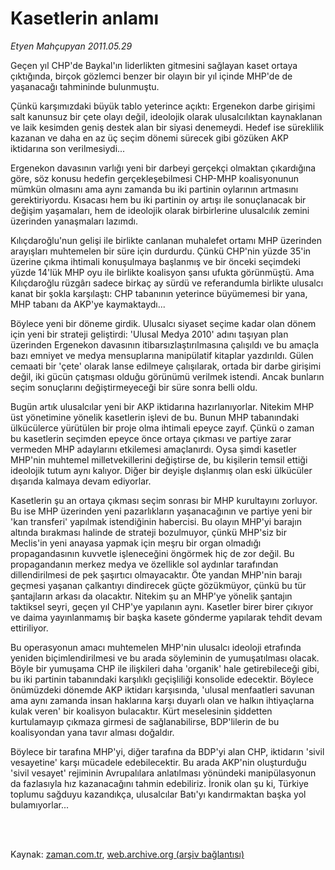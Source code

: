 # Kasetlerin anlamı

*Etyen Mahçupyan 2011.05.29*

<td class="columnist-detail">
<p>Geçen yıl CHP'de Baykal'ın liderlikten gitmesini sağlayan kaset ortaya çıktığında, birçok gözlemci benzer bir olayın bir yıl içinde MHP'de de yaşanacağı tahmininde bulunmuştu.</p>
<p>
<div id="haberMetinDiv">
<p>Çünkü karşımızdaki büyük tablo yeterince açıktı: Ergenekon darbe girişimi salt kanunsuz bir çete olayı değil, ideolojik olarak ulusalcılıktan kaynaklanan ve laik kesimden geniş destek alan bir siyasi denemeydi. Hedef ise süreklilik kazanan ve daha en az üç seçim dönemi sürecek gibi gözüken AKP iktidarına son verilmesiydi...
<p>Ergenekon davasının varlığı yeni bir darbeyi gerçekçi olmaktan çıkardığına göre, söz konusu hedefin gerçekleşebilmesi CHP-MHP koalisyonunun mümkün olmasını ama aynı zamanda bu iki partinin oylarının artmasını gerektiriyordu. Kısacası hem bu iki partinin oy artışı ile sonuçlanacak bir değişim yaşamaları, hem de ideolojik olarak birbirlerine ulusalcılık zemini üzerinden yanaşmaları lazımdı.
<p>Kılıçdaroğlu'nun gelişi ile birlikte canlanan muhalefet ortamı MHP üzerinden arayışları muhtemelen bir süre için durdurdu. Çünkü CHP'nin yüzde 35'in üzerine çıkma ihtimali konuşulmaya başlanmış ve bir önceki seçimdeki yüzde 14'lük MHP oyu ile birlikte koalisyon şansı ufukta görünmüştü. Ama Kılıçdaroğlu rüzgârı sadece birkaç ay sürdü ve referandumla birlikte ulusalcı kanat bir şokla karşılaştı: CHP tabanının yeterince büyümemesi bir yana, MHP tabanı da AKP'ye kaymaktaydı...
<p>Böylece yeni bir döneme girdik. Ulusalcı siyaset seçime kadar olan dönem için yeni bir strateji geliştirdi: 'Ulusal Medya 2010' adını taşıyan plan üzerinden Ergenekon davasının itibarsızlaştırılmasına çalışıldı ve bu amaçla bazı emniyet ve medya mensuplarına manipülatif kitaplar yazdırıldı. Gülen cemaati bir 'çete' olarak lanse edilmeye çalışılarak, ortada bir darbe girişimi değil, iki gücün çatışması olduğu görünümü verilmek istendi. Ancak bunların seçim sonuçlarını değiştirmeyeceği bir süre sonra belli oldu.
<p>Bugün artık ulusalcılar yeni bir AKP iktidarına hazırlanıyorlar. Nitekim MHP üst yönetimine yönelik kasetlerin işlevi de bu. Bunun MHP tabanındaki ülkücülerce yürütülen bir proje olma ihtimali epeyce zayıf. Çünkü o zaman bu kasetlerin seçimden epeyce önce ortaya çıkması ve partiye zarar vermeden MHP adaylarını etkilemesi amaçlanırdı. Oysa şimdi kasetler MHP'nin muhtemel milletvekillerini değiştirse de, bu kişilerin temsil ettiği ideolojik tutum aynı kalıyor. Diğer bir deyişle dışlanmış olan eski ülkücüler dışarıda kalmaya devam ediyorlar.
<p>Kasetlerin şu an ortaya çıkması seçim sonrası bir MHP kurultayını zorluyor. Bu ise MHP üzerinden yeni pazarlıkların yaşanacağının ve partiye yeni bir 'kan transferi' yapılmak istendiğinin habercisi. Bu olayın MHP'yi barajın altında bırakması halinde de strateji bozulmuyor, çünkü MHP'siz bir Meclis'in yeni anayasa yapmak için meşru bir organ olmadığı propagandasının kuvvetle işleneceğini öngörmek hiç de zor değil. Bu propagandanın merkez medya ve özellikle sol aydınlar tarafından dillendirilmesi de pek şaşırtıcı olmayacaktır. Öte yandan MHP'nin barajı geçmesi yaşanan çalkantıyı dindirecek güçte gözükmüyor, çünkü bu tür şantajların arkası da olacaktır. Nitekim şu an MHP'ye yönelik şantajın taktiksel seyri, geçen yıl CHP'ye yapılanın aynı. Kasetler birer birer çıkıyor ve daima yayınlanmamış bir başka kasete gönderme yapılarak tehdit devam ettiriliyor.
<p>Bu operasyonun amacı muhtemelen MHP'nin ulusalcı ideoloji etrafında yeniden biçimlendirilmesi ve bu arada söyleminin de yumuşatılması olacak. Böyle bir yumuşama CHP ile ilişkileri daha 'organik' hale getirebileceği gibi, bu iki partinin tabanındaki karşılıklı geçişliliği konsolide edecektir. Böylece önümüzdeki dönemde AKP iktidarı karşısında, 'ulusal menfaatleri savunan ama aynı zamanda insan haklarına karşı duyarlı olan ve halkın ihtiyaçlarna kulak veren' bir koalisyon bulacaktır. Kürt meselesinin şiddetten kurtulamayıp çıkmaza girmesi de sağlanabilirse, BDP'lilerin de bu koalisyondan yana tavır alması doğaldır.
<p>Böylece bir tarafına MHP'yi, diğer tarafına da BDP'yi alan CHP, iktidarın 'sivil vesayetine' karşı mücadele edebilecektir. Bu arada AKP'nin oluşturduğu 'sivil vesayet' rejiminin Avrupalılara anlatılması yönündeki manipülasyonun da fazlasıyla hız kazanacağını tahmin edebiliriz. İronik olan şu ki, Türkiye toplumu sağduyu kazandıkça, ulusalcılar Batı'yı kandırmaktan başka yol bulamıyorlar... </p></p></p></p></p></p></p></p></div>
</p>


<p><br>
		 </br></p></td>

Kaynak: [zaman.com.tr](http://zaman.com.tr/yazar.do?yazino=1140156), [web.archive.org (arşiv bağlantısı)](http://web.archive.org/web/20120125213853/http://www.zaman.com.tr/yazar.do?yazino=1140156)
